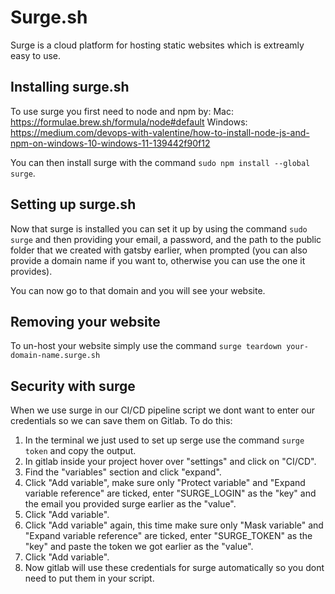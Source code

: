 # Surge.sh
Surge is a cloud platform for hosting static websites which is extreamly easy to use.

## Installing surge.sh
To use surge you first need to node and npm by:
Mac: https://formulae.brew.sh/formula/node#default
Windows: https://medium.com/devops-with-valentine/how-to-install-node-js-and-npm-on-windows-10-windows-11-139442f90f12

You can then install surge with the command `sudo npm install --global surge`.

## Setting up surge.sh
Now that surge is installed you can set it up by using the command `sudo surge` and then providing your email, a password, and the path to the public folder that we created with gatsby earlier, when prompted (you can also provide a domain name if you want to, otherwise you can use the one it provides).

You can now go to that domain and you will see your website.

## Removing your website
To un-host your website simply use the command `surge teardown your-domain-name.surge.sh`

## Security with surge
When we use surge in our CI/CD pipeline script we dont want to enter our credentials so we can save them on Gitlab.
To do this:
1) In the terminal we just used to set up serge use the command `surge token` and copy the output.
2) In gitlab inside your project hover over "settings" and click on "CI/CD".
3) Find the "variables" section and click "expand".
4) Click "Add variable", make sure only "Protect variable" and "Expand variable reference" are ticked, enter "SURGE_LOGIN" as the "key" and the email you provided surge earlier as the "value".
5) Click "Add variable".
6) Click "Add variable" again, this time make sure only "Mask variable" and "Expand variable reference" are ticked, enter "SURGE_TOKEN" as the "key" and paste the token we got earlier as the "value".
7) Click "Add variable".
8) Now gitlab will use these credentials for surge automatically so you dont need to put them in your script.
